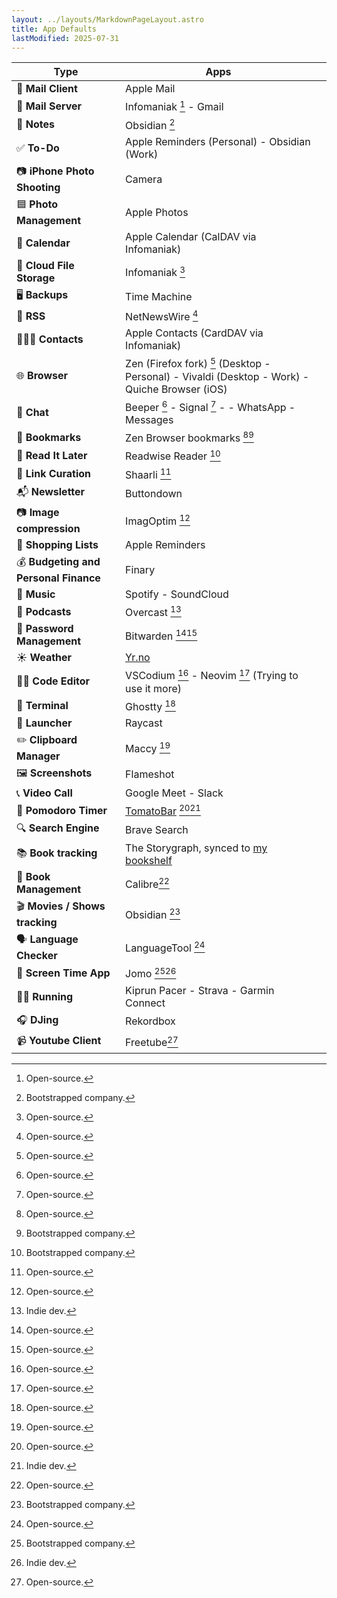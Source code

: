 ```yaml
---
layout: ../layouts/MarkdownPageLayout.astro
title: App Defaults
lastModified: 2025-07-31
---
```


| **Type**                              | **Apps**                                                                                       |     |
| ------------------------------------- | ---------------------------------------------------------------------------------------------- | --- |
| 📨 **Mail Client**                    | Apple Mail                                                                                     |     |
| 📮 **Mail Server**                    | Infomaniak [^1] - Gmail                                                                        |     |
| 📝 **Notes**                          | Obsidian [^2]                                                                                  |     |
| ✅ **To-Do**                          | Apple Reminders (Personal) - Obsidian (Work)                                                   |     |
| 📷 **iPhone Photo Shooting**          | Camera                                                                                         |     |
| 🟦 **Photo Management**               | Apple Photos                                                                                   |     |
| 📆 **Calendar**                       | Apple Calendar (CalDAV via Infomaniak)                                                         |     |
| 📁 **Cloud File Storage**             | Infomaniak [^1]                                                                                |     |
| 🖥️ **Backups**                        | Time Machine                                                                                   |     |
| 📖 **RSS**                            | NetNewsWire [^1]                                                                               |     |
| 🙍🏻‍♂️ **Contacts**                       | Apple Contacts (CardDAV via Infomaniak)                                                        |     |
| 🌐 **Browser**                        | Zen (Firefox fork) [^1] (Desktop - Personal) - Vivaldi (Desktop - Work) - Quiche Browser (iOS) |     |
| 💬 **Chat**                           | Beeper [^1] - Signal [^1] - - WhatsApp - Messages                                              |     |
| 🔖 **Bookmarks**                      | Zen Browser bookmarks [^1][^2]                                                                 |     |
| 📑 **Read It Later**                  | Readwise Reader [^2]                                                                           |     |
| 🔗 **Link Curation**                  | Shaarli [^1]                                                                                   |     |
| 📬 **Newsletter**                     | Buttondown                                                                                     |     |
| 📷 **Image compression**              | ImagOptim [^1]                                                                                 |     |
| 🛒 **Shopping Lists**                 | Apple Reminders                                                                                |     |
| 💰 **Budgeting and Personal Finance** | Finary                                                                                         |     |
| 🎵 **Music**                          | Spotify - SoundCloud                                                                           |     |
| 🎤 **Podcasts**                       | Overcast [^3]                                                                                  |     |
| 🔐 **Password Management**            | Bitwarden [^1][^1]                                                                             |     |
| ☀️ **Weather**                        | [Yr.no](https://apps.apple.com/no/app/yr-no/id490989206)                                       |     |
| 👨‍💻 **Code Editor**                    | VSCodium [^1] - Neovim [^1] (Trying to use it more)                                            |     |
| 💾 **Terminal**                       | Ghostty [^1]                                                                                   |     |
| 🚀 **Launcher**                       | Raycast                                                                                        |     |
| ✏️ **Clipboard Manager**              | Maccy [^1]                                                                                     |     |
| 🖼️ **Screenshots**                    | Flameshot                                                                                      |     |
| 📞 **Video Call**                     | Google Meet - Slack                                                                            |     |
| 🍅 **Pomodoro Timer**                 | [TomatoBar](https://github.com/AuroraWright/TomatoBar) [^1][^3]                                |     |
| 🔍 **Search Engine**                  | Brave Search                                                                                   |     |
| 📚 **Book tracking**                  | The Storygraph, synced to [my bookshelf](https://alexandremouriec.com/books)                   |     |
| 📖 **Book Management**                | Calibre[^1]                                                                                    |     |
| 🎬 **Movies / Shows tracking**        | Obsidian [^2]                                                                                  |     |
| 🗣️ **Language Checker**               | LanguageTool [^1]                                                                              |     |
| 📵 **Screen Time App**                | Jomo [^2][^3]                                                                                  |     |
| 🏃‍♂️ **Running**                        | Kiprun Pacer - Strava - Garmin Connect                                                         |     |
| 🎧 **DJing**                          | Rekordbox                                                                                      |     |
| 📹 **Youtube Client**                 | Freetube[^1]                                                                                   |     |

[^1]: Open-source.

[^2]: Bootstrapped company.

[^3]: Indie dev.
